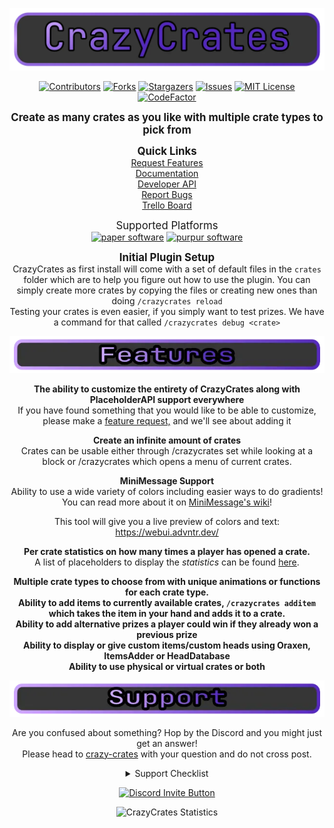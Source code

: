 <center><div align="center">

![CrazyCrates](https://raw.githubusercontent.com/Crazy-Crew/Branding/main/crazycrates/banner/webp/banner.webp)

[![Contributors][contributors-shield]][contributors-url]
[![Forks][forks-shield]][forks-url]
[![Stargazers][stars-shield]][stars-url]
[![Issues][issues-shield]][issues-url]
[![MIT License][license-shield]][license-url]
[![CodeFactor](https://www.codefactor.io/repository/github/crazy-crew/crazycrates/badge)](https://www.codefactor.io/repository/github/crazy-crew/crazycrates)

  <big>**Create as many crates as you like with multiple crate types to pick from**</big>

  <big>**Quick Links**</big><br>
[Request Features](https://github.com/Crazy-Crew/CrazyCrates/issues)<br>
[Documentation](https://docs.crazycrew.us/docs/category/crazycrates)<br>
[Developer API](https://docs.crazycrew.us/docs/plugins/crazycrates/guides/api/intro)<br>
[Report Bugs](https://github.com/Crazy-Crew/CrazyCrates/issues)<br>
[Trello Board](https://trello.com/b/bzQ5TwXo/crazycrates)

  <big>Supported Platforms</big><br>
[![paper software](https://cdn.jsdelivr.net/npm/@intergrav/devins-badges@3/assets/compact-minimal/supported/paper_vector.svg)](https://papermc.io/)
[![purpur software](https://cdn.jsdelivr.net/npm/@intergrav/devins-badges@3/assets/compact-minimal/supported/purpur_vector.svg)](https://purpurmc.org/)

  <big>**Initial Plugin Setup**</big><br>
CrazyCrates as first install will come with a set of default files in the `crates` folder which are to help you figure out how to use the plugin.
You can simply create more crates by copying the files or creating new ones than doing `/crazycrates reload`<br>
Testing your crates is even easier, if you simply want to test prizes. We have a command for that called `/crazycrates debug <crate>`

![Features Banner](https://raw.githubusercontent.com/Crazy-Crew/Branding/main/crazycrates/banner/webp/features.webp)

**The ability to customize the entirety of CrazyCrates along with PlaceholderAPI support everywhere**<br>
If you have found something that you would like to be able to customize,<br>
please make a [feature request,](https://github.com/Crazy-Crew/CrazyCrates/issues) and we'll see about adding it

**Create an infinite amount of crates**<br>
Crates can be usable either through /crazycrates set while looking at a block or /crazycrates which opens a menu of current crates.

**MiniMessage Support**<br>
Ability to use a wide variety of colors including easier ways to do gradients!<br>
You can read more about it on [MiniMessage's wiki](https://docs.advntr.dev/minimessage/format.html)!<br>

This tool will give you a live preview of colors and text: https://webui.advntr.dev/

**Per crate statistics on how many times a player has opened a crate.**<br>
A list of placeholders to display the *statistics* can be found [here](https://docs.crazycrew.us/docs/plugins/crazycrates/guides/placeholders).

**Multiple crate types to choose from with unique animations or functions for each crate type.**<br>
**Ability to add items to currently available crates, `/crazycrates additem` which takes the item in your hand and adds it to a crate.**<br>
**Ability to add alternative prizes a player could win if they already won a previous prize**<br>
**Ability to display or give custom items/custom heads using Oraxen, ItemsAdder or HeadDatabase**<br>
**Ability to use physical or virtual crates or both**<br>

![Support Banner](https://raw.githubusercontent.com/Crazy-Crew/Branding/main/crazycrates/banner/webp/support.webp)

Are you confused about something? Hop by the Discord and you might just get an answer!<br>
Please head to [crazy-crates](https://discord.com/channels/182615261403283459/196107841449361408) with your question and do not cross post.<br>

<details>
<summary>Support Checklist</summary>

Please check to make sure that your question wasn't asked before, You can use `Ctrl+F` on Discord to look for past conversations.<br>
Describe your issue in detail, Don't just make it a bread crumb trail that has to be questioned out of you.<br>
Plugin Version i.e. `CrazyCrates 3.3` **LATEST DOES NOT COUNT**<br>
Server Version & Server Type i.e. `Paper 1.21.1` or `Purpur 1.21.1` **LATEST DOES NOT COUNT**<br>
Send any console errors or files you have through https://mclo.gs/ - (We don't own the website, You have to copy the link and send it.)<br>

</details>

<!--[![Discord](https://discord.com/api/guilds/182615261403283459/widget.png?style=banner2)](https://discord.gg/badbones-s-live-chat-182615261403283459)<br>-->
[![Discord Invite Button](https://cdn.jsdelivr.net/npm/@intergrav/devins-badges@3/assets/cozy/social/discord-plural_vector.svg)](https://discord.gg/badbones-s-live-chat-182615261403283459)
</div>

![CrazyCrates Statistics](https://bstats.org/signatures/bukkit/CrazyCrates.svg)
</center>


[contributors-shield]: https://img.shields.io/github/contributors/Crazy-Crew/CrazyCrates.svg?style=flat&logo=appveyor
[contributors-url]: https://github.com/Crazy-Crew/CrazyCrates/graphs/contributors
[forks-shield]: https://img.shields.io/github/forks/Crazy-Crew/CrazyCrates.svg?style=flat&logo=appveyor
[forks-url]: https://github.com/Crazy-Crew/CrazyCrates/network/members
[stars-shield]: https://img.shields.io/github/stars/Crazy-Crew/CrazyCrates.svg?style=flat&logo=appveyor
[stars-url]: https://github.com/Crazy-Crew/CrazyCrates/stargazers
[issues-shield]: https://img.shields.io/github/issues/Crazy-Crew/CrazyCrates.svg?style=flat&logo=appveyor
[issues-url]: https://github.com/Crazy-Crew/CrazyCrates/issues
[license-shield]: https://img.shields.io/github/license/Crazy-Crew/CrazyCrates.svg?style=flat&logo=appveyor
[license-url]: https://github.com/Crazy-Crew/CrazyCrates/blob/main/LICENSE
